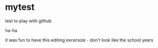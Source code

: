 # mytest
test to play with github

ha-ha

it was fun to have this editing excersize - don't look like the school years
